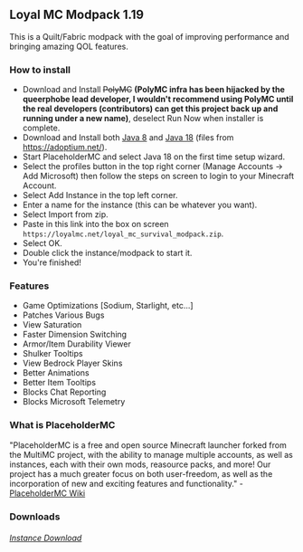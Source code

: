 ## Loyal MC Modpack 1.19
This is a Quilt/Fabric modpack with the goal of improving performance and bringing amazing QOL features.
   
### How to install
* Download and Install ~~PolyMC~~ **(PolyMC infra has been hijacked by the queerphobe lead developer, I wouldn't recommend using PolyMC until the real developers (contributors) can get this project back up and running under a new name)**, deselect Run Now when installer is complete.
* Download and Install both [Java 8](https://github.com/adoptium/temurin8-binaries/releases/download/jdk8u332-b09/OpenJDK8U-jdk_x64_windows_hotspot_8u332b09.msi) and [Java 18](https://github.com/adoptium/temurin18-binaries/releases/download/jdk-18.0.1%2B10/OpenJDK18U-jdk_x64_windows_hotspot_18.0.1_10.msi) (files from https://adoptium.net/).
* Start PlaceholderMC and select Java 18 on the first time setup wizard.
* Select the profiles button in the top right corner (Manage Accounts -> Add Microsoft) then follow the steps on screen to login to your Minecraft Account.
* Select Add Instance in the top left corner.
* Enter a name for the instance (this can be whatever you want).
* Select Import from zip.
* Paste in this link into the box on screen ```https://loyalmc.net/loyal_mc_survival_modpack.zip```.
* Select OK.
* Double click the instance/modpack to start it.
* You're finished! 

### Features
- Game Optimizations [Sodium, Starlight, etc...]
- Patches Various Bugs
- View Saturation
- Faster Dimension Switching
- Armor/Item Durability Viewer
- Shulker Tooltips
- View Bedrock Player Skins
- Better Animations
- Better Item Tooltips 
- Blocks Chat Reporting
- Blocks Microsoft Telemetry

### What is PlaceholderMC
"PlaceholderMC is a free and open source Minecraft launcher forked from the MultiMC project, with the ability to manage multiple accounts, as well as instances, each with their own mods, reasource packs, and more! Our project has a much greater focus on both user-freedom, as well as the incorporation of new and exciting features and functionality." - [PlaceholderMC Wiki]()



### Downloads
###### [Instance Download](https://loyalmc.net/loyal_mc_survival_modpack.zip)
